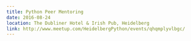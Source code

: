 ```yaml
---
title: Python Peer Mentoring
date: 2016-08-24
location: The Dubliner Hotel & Irish Pub, Heidelberg
link: http://www.meetup.com/HeidelbergPython/events/qhqmplyvlbgc/
---
```

